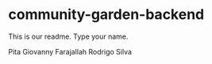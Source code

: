 # community-garden-backend

This is our readme.  Type your name.

Pita
Giovanny Farajallah
Rodrigo Silva